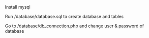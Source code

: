 Install mysql

Run /database/database.sql to create database and tables

Go to /database/db_connection.php and change user & password of database
